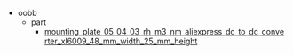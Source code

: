 * oobb
  * part
    * [mounting_plate_05_04_03_rh_m3_nm_aliexpress_dc_to_dc_converter_xl6009_48_mm_width_25_mm_height](oobb/part/mounting_plate_05_04_03_rh_m3_nm_aliexpress_dc_to_dc_converter_xl6009_48_mm_width_25_mm_height)

